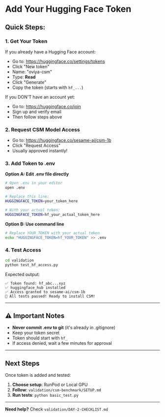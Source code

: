 # Add Your Hugging Face Token

## Quick Steps:

### 1. Get Your Token

If you already have a Hugging Face account:
- Go to: https://huggingface.co/settings/tokens
- Click "New token"
- Name: "oviya-csm"
- Type: **Read**
- Click "Generate"
- Copy the token (starts with `hf_...`)

If you DON'T have an account yet:
- Go to: https://huggingface.co/join
- Sign up and verify email
- Then follow steps above

### 2. Request CSM Model Access

- Go to: https://huggingface.co/sesame-ai/csm-1b
- Click "Request Access"
- Usually approved instantly!

### 3. Add Token to .env

**Option A: Edit .env file directly**
```bash
# Open .env in your editor
open .env

# Replace this line:
HUGGINGFACE_TOKEN=your_token_here

# With your actual token:
HUGGINGFACE_TOKEN=hf_your_actual_token_here
```

**Option B: Use command line**
```bash
# Replace YOUR_TOKEN with your actual token
echo "HUGGINGFACE_TOKEN=hf_YOUR_TOKEN" >> .env
```

### 4. Test Access

```bash
cd validation
python test_hf_access.py
```

Expected output:
```
✅ Token found: hf_abc...xyz
✅ huggingface_hub installed
✅ Access granted to sesame-ai/csm-1b
🎉 All tests passed! Ready to install CSM!
```

---

## ⚠️ Important Notes

- **Never commit .env to git** (it's already in .gitignore)
- Keep your token secret
- Token should start with `hf_`
- If access denied, wait a few minutes for approval

---

## Next Steps

Once token is added and tested:

1. **Choose setup**: RunPod or Local GPU
2. **Follow**: `validation/csm-benchmark/SETUP.md`
3. **Run tests**: `python basic_test.py`

---

**Need help?** Check `validation/DAY-2-CHECKLIST.md`

